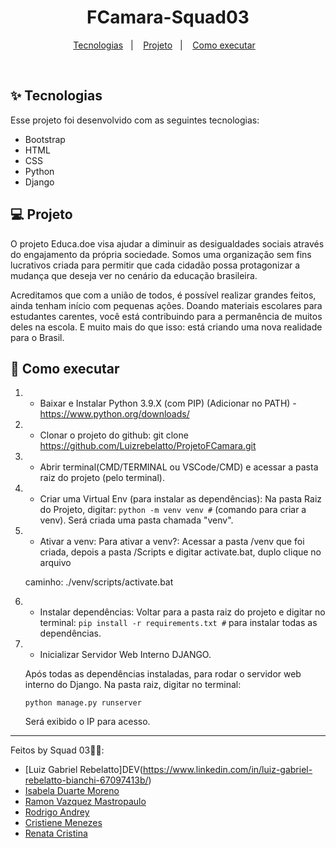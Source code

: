 <h1 align="center">FCamara-Squad03</h1>

<p align="center">
  <a href="#-tecnologias">Tecnologias</a>&nbsp;&nbsp;&nbsp;|&nbsp;&nbsp;&nbsp;
  <a href="#-projeto">Projeto</a>&nbsp;&nbsp;&nbsp;|&nbsp;&nbsp;&nbsp;
  <a href="#-como-executar">Como executar</a>&nbsp;&nbsp;&nbsp;
</p>

<br>

## ✨ Tecnologias

Esse projeto foi desenvolvido com as seguintes tecnologias:

- Bootstrap
- HTML
- CSS
- Python
- Django


## 💻 Projeto

O projeto Educa.doe visa ajudar a diminuir as desigualdades sociais através do engajamento da própria sociedade. Somos uma organização sem fins lucrativos criada para permitir que cada cidadão possa protagonizar a mudança que deseja ver no cenário da educação brasileira.  

Acreditamos que com a união de todos, é possível realizar grandes feitos, ainda tenham início com pequenas ações. Doando materiais escolares para estudantes carentes, você está contribuindo para a permanência de muitos deles na escola. E muito mais do que isso: está criando uma nova realidade para o Brasil.  

## 🚀 Como executar

1) - Baixar e Instalar Python 3.9.X (com PIP) (Adicionar no PATH) - https://www.python.org/downloads/

2) - Clonar o projeto do github:
    git clone https://github.com/Luizrebelatto/ProjetoFCamara.git

3) - Abrir terminal(CMD/TERMINAL ou VSCode/CMD) e acessar a pasta raiz do projeto (pelo terminal).


4) - Criar uma Virtual Env (para instalar as dependências):
      Na pasta Raiz do Projeto, digitar:
    `python -m venv venv #` (comando para criar a venv).
    Será criada uma pasta chamada "venv".

5) - Ativar a venv:
    Para ativar a venv?:
    Acessar a pasta /venv que foi criada, depois a pasta /Scripts e digitar activate.bat, duplo clique no arquivo

    caminho: ./venv/scripts/activate.bat

6) - Instalar dependências:
    Voltar para a pasta raiz do projeto e digitar no terminal:
    `pip install -r requirements.txt #` para instalar todas as dependências.

7) - Inicializar Servidor Web Interno DJANGO.

    Após todas as dependências instaladas, para rodar o servidor web interno do Django. 
    Na pasta raiz, digitar no terminal:
    
    `python manage.py runserver`
       

    Será exibido o IP para acesso.


---

Feitos by Squad 03👋🏻:
- [Luiz Gabriel Rebelatto]DEV(https://www.linkedin.com/in/luiz-gabriel-rebelatto-bianchi-67097413b/)
- [Isabela Duarte Moreno](https://www.linkedin.com/in/isabeladuartemoreno/)
- [Ramon Vazquez Mastropaulo](https://www.linkedin.com/in/ramon-vazquez-mastropaulo-073921152/)
- [Rodrigo Andrey](https://www.linkedin.com/in/rodrigo-andrey-silva-6742401a3/)
- [Cristiene Menezes](https://www.linkedin.com/in/cristienemenezes/)
- [Renata Cristina](https://www.linkedin.com/in/renatacristinasantos/)
